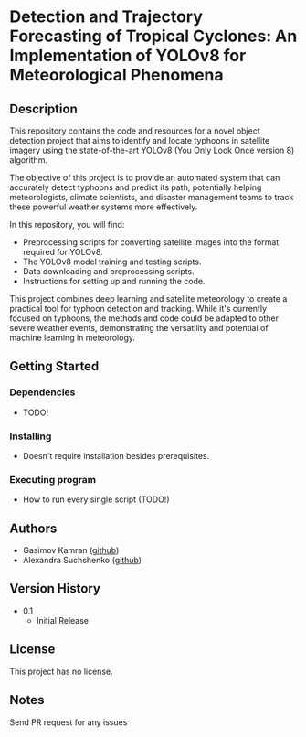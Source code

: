 # Detection and Trajectory Forecasting of Tropical Cyclones: An Implementation of YOLOv8 for Meteorological Phenomena

## Description

This repository contains the code and resources for a novel object detection project that aims to identify and locate typhoons in satellite imagery using the state-of-the-art YOLOv8 (You Only Look Once version 8) algorithm.

The objective of this project is to provide an automated system that can accurately detect typhoons and predict its path, potentially helping meteorologists, climate scientists, and disaster management teams to track these powerful weather systems more effectively.

In this repository, you will find:

* Preprocessing scripts for converting satellite images into the format required for YOLOv8.
* The YOLOv8 model training and testing scripts.
* Data downloading and preprocessing scripts.
* Instructions for setting up and running the code.

This project combines deep learning and satellite meteorology to create a practical tool for typhoon detection and tracking. While it's currently focused on typhoons, the methods and code could be adapted to other severe weather events, demonstrating the versatility and potential of machine learning in meteorology.

## Getting Started

### Dependencies

* TODO!

### Installing

* Doesn't require installation besides prerequisites.

### Executing program

* How to run every single script (TODO!)

## Authors

* Gasimov Kamran ([github](https://github.com/malore350))
* Alexandra Suchshenko ([github](https://github.com/sawooooook))

## Version History

* 0.1
    * Initial Release

## License

This project has no license.

## Notes

Send PR request for any issues

